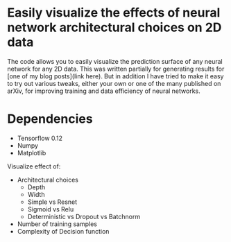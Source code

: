 # Easily visualize the effects of neural network architectural choices on 2D data

The code allows you to easily visualize the prediction surface of any neural network for any 2D data. This was written partially for generating results for [one of my blog posts](link here). But in addition I have tried to make it easy to try out various tweaks, either your own or one of the many published on arXiv, for improving training and data efficiency of neural networks.

# Dependencies

- Tensorflow 0.12
- Numpy
- Matplotlib


Visualize effect of:
- Architectural choices
  - Depth
  - Width
  - Simple vs Resnet
  - Sigmoid vs Relu
  - Deterministic vs Dropout vs Batchnorm
- Number of training samples
- Complexity of Decision function